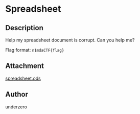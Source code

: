 # Spreadsheet

## Description
Help my spreadsheet document is corrupt. Can you help me?

Flag format: `n1mdaCTF{flag}`

## Attachment
[spreadsheet.ods](./dist/spreadsheet.ods)

## Author
underzero